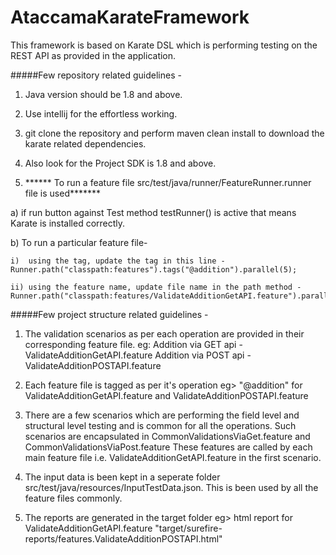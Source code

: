 # AtaccamaKarateFramework
This framework is based on Karate DSL which is performing testing on the REST API as provided in the application.

#####Few repository related guidelines -

1. Java version should be 1.8 and above.

2. Use intellij for the effortless working.

3. git clone the repository and perform maven clean install to download the karate related dependencies.

4. Also look for the Project SDK is 1.8 and above.

5. ****** To run a feature file src/test/java/runner/FeatureRunner.runner file is used*******

  a) if run button against Test method testRunner() is active that means Karate is installed correctly.
  
  b) To run  a particular feature file-
  
    i)  using the tag, update the tag in this line -  Runner.path("classpath:features").tags("@addition").parallel(5);
    
    ii) using the feature name, update file name in the path method - Runner.path("classpath:features/ValidateAdditionGetAPI.feature").parallel(5);






#####Few project structure related guidelines -


1. The validation scenarios as per each operation are provided in their corresponding feature file.
eg: Addition via GET api - ValidateAdditionGetAPI.feature
    Addition via POST api - ValidateAdditionPOSTAPI.feature
    
2. Each feature file is tagged as per it's operation eg> "@addition" for  ValidateAdditionGetAPI.feature and ValidateAdditionPOSTAPI.feature 

3. There are a few scenarios which are performing the field level and structural level testing and is common for all the operations. Such scenarios are encapsulated 
   in CommonValidationsViaGet.feature and CommonValidationsViaPost.feature
   These features are called by each main feature file i.e. ValidateAdditionGetAPI.feature in the first scenario.
   
4. The input data is been kept in a seperate folder src/test/java/resources/InputTestData.json. This is been used by all the feature files commonly.

5. The reports are generated in the target folder eg> html report for ValidateAdditionGetAPI.feature 
"target/surefire-reports/features.ValidateAdditionPOSTAPI.html"

